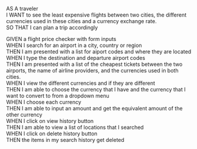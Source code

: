 AS A traveler  
I WANT to see the least expensive flights between two cities, the different currencies used in these cities and a currency exchange rate.  
SO THAT I can plan a trip accordingly  


GIVEN a flight price checker with form inputs  
WHEN I search for an airport in a city, country or region  
THEN I am presented with a list for aiport codes and where they are located  
WHEN I type the destination and departure airport codes  
THEN I am presented with a list of the cheapest tickets between the two airports, the name of airline providers, and   the currencies used in both cities.   
WHEN I view the different currencies and if they are different  
THEN I am able to choose the currency that I have and the currency that I want to convert to from a dropdown menu  
WHEN I choose each currency  
THEN I am able to input an amount and get the equivalent amount of the other currency  
WHEN I click on view history button  
THEN I am able to view a list of locations that I searched  
WHEN I click on delete history button  
THEN the items in my search history get deleted  